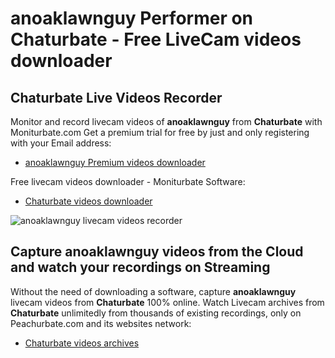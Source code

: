 # anoaklawnguy Performer on Chaturbate - Free LiveCam videos downloader

## Chaturbate Live Videos Recorder

Monitor and record livecam videos of **anoaklawnguy** from **Chaturbate** with Moniturbate.com
Get a premium trial for free by just and only registering with your Email address:
* [anoaklawnguy Premium videos downloader](https://moniturbate.com/request-demo-licence-key.html)

Free livecam videos downloader - Moniturbate Software:
* [Chaturbate videos downloader](https://moniturbate.com/moniturbate-download-software.html)

![anoaklawnguy livecam videos recorder](https://peachurnet.com/templates/moniturbate-software.png)


## Capture anoaklawnguy videos from the Cloud and watch your recordings on Streaming

Without the need of downloading a software, capture **anoaklawnguy** livecam videos from **Chaturbate** 100% online.
Watch Livecam archives from **Chaturbate** unlimitedly from thousands of existing recordings, only on Peachurbate.com and its websites network:
* [Chaturbate videos archives](https://peachurnet.com/)
